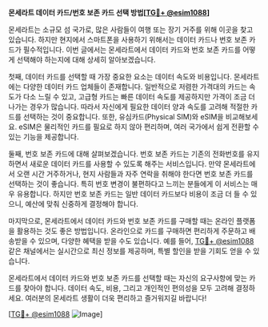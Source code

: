 **몬세라트 데이터 카드/번호 보존 카드 선택 방법[[TG💪+ @esim1088](https://t.me/s/esim1088)]**

몬세라트는 소규모 섬 국가로, 많은 사람들이 여행 또는 장기 거주를 위해 이곳을 찾고 있습니다. 하지만 현지에서 스마트폰을 사용하기 위해서는 데이터 카드나 번호 보존 카드가 필수적입니다. 이번 글에서는 몬세라트에서 데이터 카드와 번호 보존 카드를 어떻게 선택해야 하는지에 대해 상세히 알아보겠습니다.

첫째, 데이터 카드를 선택할 때 가장 중요한 요소는 데이터 속도와 비용입니다. 몬세라트에는 다양한 데이터 카드 업체들이 존재합니다. 일반적으로 저렴한 가격대의 카드는 속도가 다소 느릴 수 있고, 고급형 카드는 빠른 데이터 속도를 제공하지만 가격이 조금 더 나가는 경우가 많습니다. 따라서 자신에게 필요한 데이터 양과 속도를 고려해 적절한 카드를 선택하는 것이 중요합니다. 또한, 유심카드(Physical SIM)와 eSIM을 비교해보세요. eSIM은 물리적인 카드를 필요로 하지 않아 편리하며, 여러 국가에서 쉽게 전환할 수 있는 기능을 제공합니다.

둘째, 번호 보존 카드에 대해 살펴보겠습니다. 번호 보존 카드는 기존의 전화번호를 유지하면서 새로운 데이터 카드를 사용할 수 있도록 해주는 서비스입니다. 만약 몬세라트에서 오랜 시간 거주하거나, 현지 사람들과 자주 연락을 취해야 한다면 번호 보존 카드를 선택하는 것이 좋습니다. 특히 번호 변경이 불편하다고 느끼는 분들에게 이 서비스는 매우 유용합니다. 하지만 번호 보존 카드는 일반 데이터 카드보다 비용이 조금 더 들 수 있으니, 예산에 맞춰 신중하게 결정해야 합니다.

마지막으로, 몬세라트에서 데이터 카드와 번호 보존 카드를 구매할 때는 온라인 플랫폼을 활용하는 것도 좋은 방법입니다. 온라인으로 카드를 구매하면 편리하게 주문하고 배송받을 수 있으며, 다양한 혜택을 받을 수도 있습니다. 예를 들어, [TG💪+ @esim1088](https://t.me/s/esim1088) 같은 채널에서는 실시간으로 최신 정보를 제공하며, 특별 할인을 받을 기회도 얻을 수 있습니다.

몬세라트에서 데이터 카드와 번호 보존 카드를 선택할 때는 자신의 요구사항에 맞는 카드를 찾아야 합니다. 데이터 속도, 비용, 그리고 개인적인 편의성을 모두 고려해 결정하세요. 여러분의 몬세라트 생활이 더욱 편리하고 즐거워지길 바랍니다!

[[TG💪+ @esim1088](https://t.me/s/esim1088) ![Image](https://i.postimg.cc/Y0z9fWf4/image.png)]